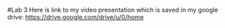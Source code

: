 #Lab 3 
Here is link to my video presentation which is saved in my google drive: https://drive.google.com/drive/u/0/home 
